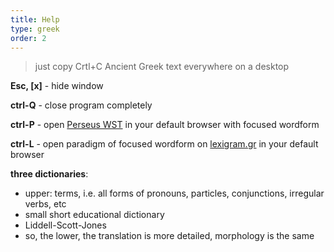 ```yaml
---
title: Help
type: greek
order: 2
---
```


> just copy Crtl+C</b> Ancient Greek text everywhere on a desktop

<b>Esc, [x]</b> - hide window

<b>ctrl-Q</b> - close program completely

<b>ctrl-P</b> - open [Perseus WST](http://www.perseus.tufts.edu/hopper/morph) in your default browser with focused wordform

<b>ctrl-L</b> - open paradigm of focused wordform on [lexigram.gr](http://www.lexigram.gr/lex/arch/) in your default browser

<b>three dictionaries</b>:
- upper: terms, i.e. all forms of pronouns, particles, conjunctions, irregular verbs, etc
- small short educational dictionary
- Liddell-Scott-Jones
- so, the lower, the translation is more detailed, morphology is the same

